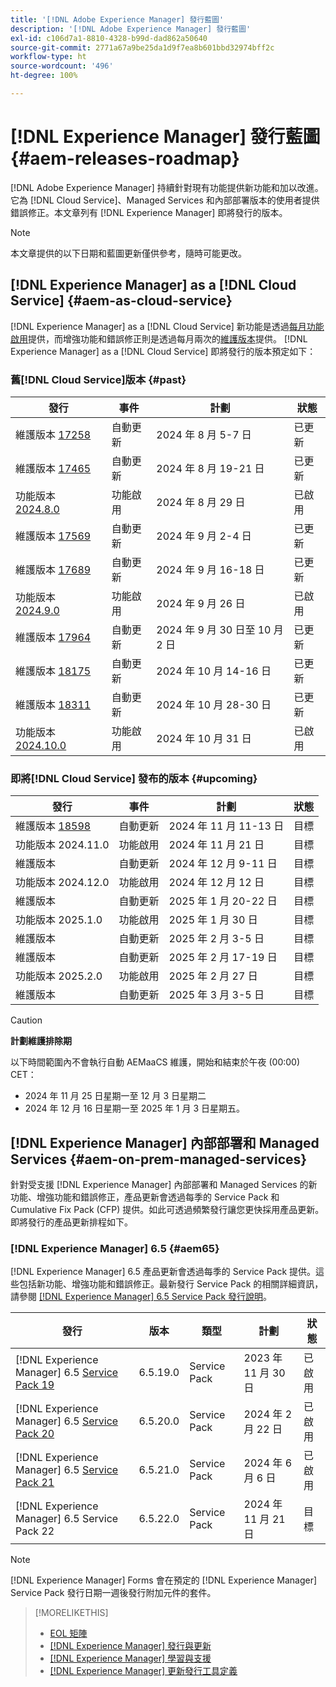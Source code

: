 ```yaml
---
title: '[!DNL Adobe Experience Manager] 發行藍圖'
description: '[!DNL Adobe Experience Manager] 發行藍圖'
exl-id: c106d7a1-8810-4328-b99d-dad862a50640
source-git-commit: 2771a67a9be25da1d9f7ea8b601bbd32974bff2c
workflow-type: ht
source-wordcount: '496'
ht-degree: 100%

---
```



# [!DNL Experience Manager] 發行藍圖 {#aem-releases-roadmap}

[!DNL Adobe Experience Manager] 持續針對現有功能提供新功能和加以改進。它為 [!DNL Cloud Service]、Managed Services 和內部部署版本的使用者提供錯誤修正。本文章列有 [!DNL Experience Manager] 即將發行的版本。

>[!NOTE]
>
>本文章提供的以下日期和藍圖更新僅供參考，隨時可能更改。

## [!DNL Experience Manager] as a [!DNL Cloud Service] {#aem-as-cloud-service}

[!DNL Experience Manager] as a [!DNL Cloud Service] 新功能是透過[每月功能啟用](https://experienceleague.adobe.com/zh-hant/docs/experience-manager-cloud-service/content/release-notes/release-notes/release-notes-current)提供，而增強功能和錯誤修正則是透過每月兩次的[維護版本](https://experienceleague.adobe.com/zh-hant/docs/experience-manager-cloud-service/content/release-notes/maintenance/latest)提供。
[!DNL Experience Manager] as a [!DNL Cloud Service] 即將發行的版本預定如下：

### 舊[!DNL Cloud Service]版本 {#past}

| 發行 | 事件 | 計劃 | 狀態 |
|---|---|---|---|
| 維護版本 [17258](https://experienceleague.adobe.com/zh-hant/docs/experience-manager-cloud-service/content/release-notes/maintenance/2024/2024-8-0#release-17258) | 自動更新 | 2024 年 8 月 5-7 日 | 已更新 |
| 維護版本 [17465](https://experienceleague.adobe.com/zh-hant/docs/experience-manager-cloud-service/content/release-notes/maintenance/2024/2024-8-0#release-17465) | 自動更新 | 2024 年 8 月 19-21 日 | 已更新 |
| 功能版本 [2024.8.0](https://experienceleague.adobe.com/zh-hant/docs/experience-manager-cloud-service/content/release-notes/release-notes/2024/release-notes-2024-8-0) | 功能啟用 | 2024 年 8 月 29 日 | 已啟用 |
| 維護版本 [17569](https://experienceleague.adobe.com/zh-hant/docs/experience-manager-cloud-service/content/release-notes/maintenance/2024/2024-9-0#release-17569) | 自動更新 | 2024 年 9 月 2-4 日 | 已更新 |
| 維護版本 [17689](https://experienceleague.adobe.com/zh-hant/docs/experience-manager-cloud-service/content/release-notes/maintenance/2024/2024-9-0#release-17689) | 自動更新 | 2024 年 9 月 16-18 日 | 已更新 |
| 功能版本 [2024.9.0](https://experienceleague.adobe.com/zh-hant/docs/experience-manager-cloud-service/content/release-notes/release-notes/2024/release-notes-2024-9-0) | 功能啟用 | 2024 年 9 月 26 日 | 已啟用 |
| 維護版本 [17964](https://experienceleague.adobe.com/zh-hant/docs/experience-manager-cloud-service/content/release-notes/maintenance/2024/2024-10-0#release-17964) | 自動更新 | 2024 年 9 月 30 日至 10 月 2 日 | 已更新 |
| 維護版本 [18175](https://experienceleague.adobe.com/zh-hant/docs/experience-manager-cloud-service/content/release-notes/maintenance/2024/2024-10-0#release-18175) | 自動更新 | 2024 年 10 月 14-16 日 | 已更新 |
| 維護版本 [18311](https://experienceleague.adobe.com/zh-hant/docs/experience-manager-cloud-service/content/release-notes/maintenance/2024/2024-10-0#18311) | 自動更新 | 2024 年 10 月 28-30 日 | 已更新 |
| 功能版本 [2024.10.0](https://experienceleague.adobe.com/zh-hant/docs/experience-manager-cloud-service/content/release-notes/release-notes/release-notes-current) | 功能啟用 | 2024 年 10 月 31 日 | 已啟用 |

### 即將[!DNL Cloud Service] 發布的版本 {#upcoming}

| 發行 | 事件 | 計劃 | 狀態 |
|---|---|---|---|
| 維護版本 [18598](https://experienceleague.adobe.com/zh-hant/docs/experience-manager-cloud-service/content/release-notes/maintenance/latest) | 自動更新 | 2024 年 11 月 11-13 日 | 目標 |
| 功能版本 2024.11.0 | 功能啟用 | 2024 年 11 月 21 日 | 目標 |
| 維護版本 | 自動更新 | 2024 年 12 月 9-11 日 | 目標 |
| 功能版本 2024.12.0 | 功能啟用 | 2024 年 12 月 12 日 | 目標 |
| 維護版本 | 自動更新 | 2025 年 1 月 20-22 日 | 目標 |
| 功能版本 2025.1.0 | 功能啟用 | 2025 年 1 月 30 日 | 目標 |
| 維護版本 | 自動更新 | 2025 年 2 月 3-5 日 | 目標 |
| 維護版本 | 自動更新 | 2025 年 2 月 17-19 日 | 目標 |
| 功能版本 2025.2.0 | 功能啟用 | 2025 年 2 月 27 日 | 目標 |
| 維護版本 | 自動更新 | 2025 年 3 月 3-5 日 | 目標 |

>[!CAUTION]
>
>**計劃維護排除期**
>
> 以下時間範圍內不會執行自動 AEMaaCS 維護，開始和結束於午夜 (00:00) CET：
>
>* 2024 年 11 月 25 日星期一至 12 月 3 日星期二
>* 2024 年 12 月 16 日星期一至 2025 年 1 月 3 日星期五。

## [!DNL Experience Manager] 內部部署和 Managed Services {#aem-on-prem-managed-services}

針對受支援 [!DNL Experience Manager] 內部部署和 Managed Services 的新功能、增強功能和錯誤修正，產品更新會透過每季的 Service Pack 和 Cumulative Fix Pack (CFP) 提供。如此可透過頻繁發行讓您更快採用產品更新。即將發行的產品更新排程如下。

### [!DNL Experience Manager] 6.5 {#aem65}

[!DNL Experience Manager] 6.5 產品更新會透過每季的 Service Pack 提供。這些包括新功能、增強功能和錯誤修正。最新發行 Service Pack 的相關詳細資訊，請參閱 [[!DNL Experience Manager] 6.5 Service Pack 發行說明](https://experienceleague.adobe.com/zh-hant/docs/experience-manager-65/content/release-notes/release-notes)。

| 發行 | 版本 | 類型 | 計劃 | 狀態 |
|---|---|---|---|---|
| [!DNL Experience Manager] 6.5 [Service Pack 19](https://experienceleague.adobe.com/zh-hant/docs/experience-manager-65/content/release-notes/service-pack/6-5-19) | 6.5.19.0 | Service Pack | 2023 年 11 月 30 日 | 已啟用 |
| [!DNL Experience Manager] 6.5 [Service Pack 20](https://experienceleague.adobe.com/zh-hant/docs/experience-manager-65/content/release-notes/service-pack/6-5-20) | 6.5.20.0 | Service Pack | 2024 年 2 月 22 日 | 已啟用 |
| [!DNL Experience Manager] 6.5 [Service Pack 21](https://experienceleague.adobe.com/zh-hant/docs/experience-manager-65/content/release-notes/release-notes) | 6.5.21.0 | Service Pack | 2024 年 6 月 6 日 | 已啟用 |
| [!DNL Experience Manager] 6.5 Service Pack 22 | 6.5.22.0 | Service Pack | 2024 年 11 月 21 日 | 目標 |

>[!NOTE]
>
>[!DNL Experience Manager] Forms 會在預定的 [!DNL Experience Manager] Service Pack 發行日期一週後發行附加元件的套件。

>[!MORELIKETHIS]
>
>* [EOL 矩陣](https://helpx.adobe.com/tw/support/programs/eol-matrix.html)
>* [[!DNL Experience Manager] 發行與更新](https://experienceleague.adobe.com/zh-hant/docs/experience-manager-release-information/aem-release-updates/aem-releases-updates)
>* [[!DNL Experience Manager] 學習與支援](https://experienceleague.adobe.com/zh-hant/docs/experience-manager-cloud-service)
>* [[!DNL Experience Manager] 更新發行工具定義](/help/using/update-release-vehicle-definitions.md)
